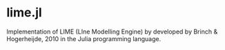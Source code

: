 # lime.jl
Implementation of LIME (LIne Modelling Engine) by developed by Brinch &amp; Hogerheijde, 2010 in the Julia programming language.
